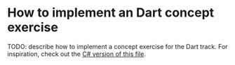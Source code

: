 # How to implement an Dart concept exercise

TODO: describe how to implement a concept exercise for the Dart track. For inspiration, check out the [C# version of this file][csharp-implementing].

[csharp-implementing]: ../../csharp/docs/implementing-a-concept-exercise.md
